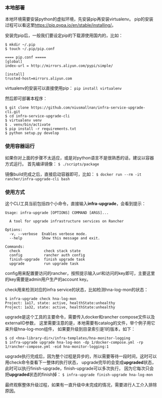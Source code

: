 ### 本地部署
本地环境需要安装python的虚拟环境，先安装pip再安装virtualenv。
pip的安装过程可以看这里<https://pip.pypa.io/en/stable/installing/>。

安装完pip后，一般我们要设定pip的下载源使用国内的，比如： 
```
$ mkdir ~/.pip
$ touch ~/.pip/pip.conf

==== pip.conf =====
[global]
index-url = http://mirrors.aliyun.com/pypi/simple/

[install]
trusted-host=mirrors.aliyun.com
```

virtualenv的安装可以直接使用pip： 
`pip install virtualenv`

然后即可部署本程序： 
```
$ git clone https://github.com/niusmallnan/infra-service-upgrade-cli.git
$ cd infra-service-upgrade-cli
$ virtualenv venv
$ . venv/bin/activate
$ pip install -r requirements.txt
$ python setup.py develop
```

### 使用容器运行
如果你对上面的步骤不太适应，或是对python语言不是很熟悉的话，建议以容器方式运行。
首先编译镜像： 
`$ ./scripts/package`

镜像build完成之后，直接启动容器即可，比如： 
`$ docker run --rm -it rancher/infra-upgrade-cli bash`

### 使用方式
这个CLI工具当前包括四个小命令，直接输入**infra-upgrade**，会看到提示：
```
Usage: infra-upgrade [OPTIONS] COMMAND [ARGS]...

  A tool for upgrade infrastructure services on Rancher

Options:
  -v, --verbose  Enables verbose mode.
  --help         Show this message and exit.

Commands:
  check           check stack state
  config          rancher auth config
  finish-upgrade  finish upgrade task
  upgrade         run upgrade task
```

config用来配置要访问的rancher，按照提示输入url和访问的key即可，主要这里的key需要是admin用户生产的account key。

check用来检测对应的infra service的状态，比如检测hna-log-mon的状态： 
```
$ infra-upgrade check hna-log-mon
Project: 1a17, state: active, healthState:unhealthy
Project: 1a32, state: active, healthState:unhealthy
```

upgrade是这个工具的主要命令，需要传入docker和rancher compose文件以及externalID参数，
这里需要注意的是，本地需要有catalog的文件，举个例子用它来升级hna-log-mon组件，
如果要升级到目录索引是1的版本，如下： 
```
$ cd <hna-library-dir>/infra-templates/hna-monitor-logging
$ infra-upgrade upgrade hna-log-mon -dp 1/docker-compose.yml -rp 1/rancher-compose.yml -eid hna-monitor-logging:1
```

upgrade执行完成后，因为整个过程是异步的，所以需要等待一段时间，这时可以用check命令查看下一整体的执行状态，
upgrade完毕的会变成**upgraded**状态，此时可以执行finish-upgrade，finish-upgrade可以多次执行，
因为它每次只会把**upgraded**状态的finish掉： 
`$ infra-upgrade finish-upgrade hna-log-mon`

最终观察整体升级过程，如果有一直升级中未完成的情况，需要进行人工介入排除原因。


